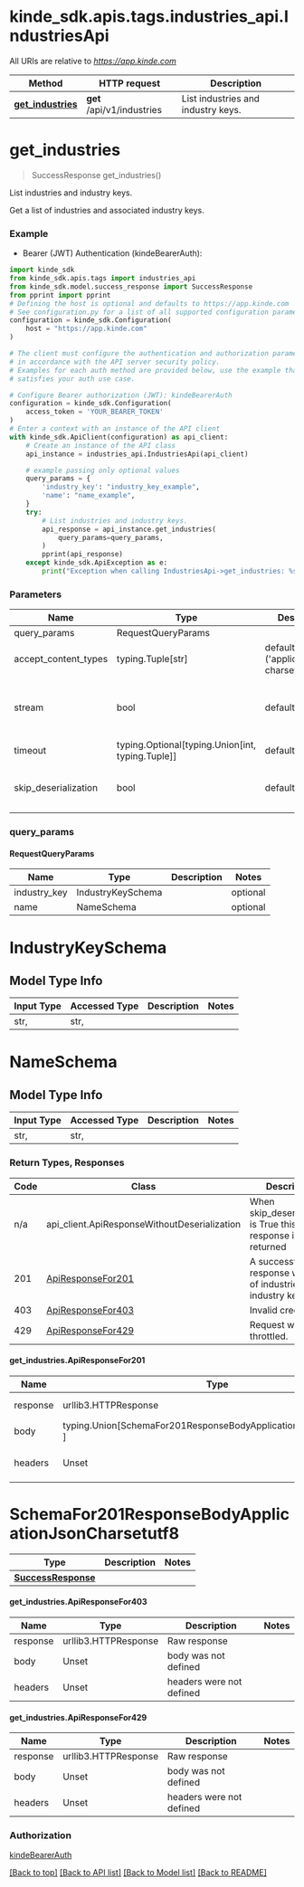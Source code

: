 <a name="__pageTop"></a>
# kinde_sdk.apis.tags.industries_api.IndustriesApi

All URIs are relative to *https://app.kinde.com*

Method | HTTP request | Description
------------- | ------------- | -------------
[**get_industries**](#get_industries) | **get** /api/v1/industries | List industries and industry keys.

# **get_industries**
<a name="get_industries"></a>
> SuccessResponse get_industries()

List industries and industry keys.

Get a list of industries and associated industry keys.

### Example

* Bearer (JWT) Authentication (kindeBearerAuth):
```python
import kinde_sdk
from kinde_sdk.apis.tags import industries_api
from kinde_sdk.model.success_response import SuccessResponse
from pprint import pprint
# Defining the host is optional and defaults to https://app.kinde.com
# See configuration.py for a list of all supported configuration parameters.
configuration = kinde_sdk.Configuration(
    host = "https://app.kinde.com"
)

# The client must configure the authentication and authorization parameters
# in accordance with the API server security policy.
# Examples for each auth method are provided below, use the example that
# satisfies your auth use case.

# Configure Bearer authorization (JWT): kindeBearerAuth
configuration = kinde_sdk.Configuration(
    access_token = 'YOUR_BEARER_TOKEN'
)
# Enter a context with an instance of the API client
with kinde_sdk.ApiClient(configuration) as api_client:
    # Create an instance of the API class
    api_instance = industries_api.IndustriesApi(api_client)

    # example passing only optional values
    query_params = {
        'industry_key': "industry_key_example",
        'name': "name_example",
    }
    try:
        # List industries and industry keys.
        api_response = api_instance.get_industries(
            query_params=query_params,
        )
        pprint(api_response)
    except kinde_sdk.ApiException as e:
        print("Exception when calling IndustriesApi->get_industries: %s\n" % e)
```
### Parameters

Name | Type | Description  | Notes
------------- | ------------- | ------------- | -------------
query_params | RequestQueryParams | |
accept_content_types | typing.Tuple[str] | default is ('application/json; charset&#x3D;utf-8', ) | Tells the server the content type(s) that are accepted by the client
stream | bool | default is False | if True then the response.content will be streamed and loaded from a file like object. When downloading a file, set this to True to force the code to deserialize the content to a FileSchema file
timeout | typing.Optional[typing.Union[int, typing.Tuple]] | default is None | the timeout used by the rest client
skip_deserialization | bool | default is False | when True, headers and body will be unset and an instance of api_client.ApiResponseWithoutDeserialization will be returned

### query_params
#### RequestQueryParams

Name | Type | Description  | Notes
------------- | ------------- | ------------- | -------------
industry_key | IndustryKeySchema | | optional
name | NameSchema | | optional


# IndustryKeySchema

## Model Type Info
Input Type | Accessed Type | Description | Notes
------------ | ------------- | ------------- | -------------
str,  | str,  |  | 

# NameSchema

## Model Type Info
Input Type | Accessed Type | Description | Notes
------------ | ------------- | ------------- | -------------
str,  | str,  |  | 

### Return Types, Responses

Code | Class | Description
------------- | ------------- | -------------
n/a | api_client.ApiResponseWithoutDeserialization | When skip_deserialization is True this response is returned
201 | [ApiResponseFor201](#get_industries.ApiResponseFor201) | A successful response with a list of industries and industry keys.
403 | [ApiResponseFor403](#get_industries.ApiResponseFor403) | Invalid credentials.
429 | [ApiResponseFor429](#get_industries.ApiResponseFor429) | Request was throttled.

#### get_industries.ApiResponseFor201
Name | Type | Description  | Notes
------------- | ------------- | ------------- | -------------
response | urllib3.HTTPResponse | Raw response |
body | typing.Union[SchemaFor201ResponseBodyApplicationJsonCharsetutf8, ] |  |
headers | Unset | headers were not defined |

# SchemaFor201ResponseBodyApplicationJsonCharsetutf8
Type | Description  | Notes
------------- | ------------- | -------------
[**SuccessResponse**](../../models/SuccessResponse.md) |  | 


#### get_industries.ApiResponseFor403
Name | Type | Description  | Notes
------------- | ------------- | ------------- | -------------
response | urllib3.HTTPResponse | Raw response |
body | Unset | body was not defined |
headers | Unset | headers were not defined |

#### get_industries.ApiResponseFor429
Name | Type | Description  | Notes
------------- | ------------- | ------------- | -------------
response | urllib3.HTTPResponse | Raw response |
body | Unset | body was not defined |
headers | Unset | headers were not defined |

### Authorization

[kindeBearerAuth](../../../README.md#kindeBearerAuth)

[[Back to top]](#__pageTop) [[Back to API list]](../../../README.md#documentation-for-api-endpoints) [[Back to Model list]](../../../README.md#documentation-for-models) [[Back to README]](../../../README.md)

